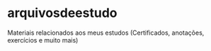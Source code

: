 # arquivosdeestudo
Materiais relacionados aos meus estudos (Certificados, anotações, exercícios e muito mais)
